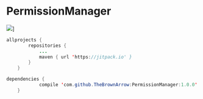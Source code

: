 # PermissionManager

![](https://jitpack.io/v/TheBrownArrow/PermissionManager.svg)]


```java
allprojects {
		repositories {
			...
			maven { url 'https://jitpack.io' }
		}
	}
```

```java
dependencies {
	        compile 'com.github.TheBrownArrow:PermissionManager:1.0.0'
	}
```
